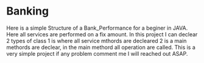 # Banking
Here is a simple Structure of a  Bank_Performance  for a beginer in JAVA. 
Here all services are performed on a fix amount.
In this project I can declear 2 types of class
1 is where all service mthords are decleared 
2 is a main methords are declear, in the main methord all operation are called.
This is a very simple project if any problem comment me 
I will reached out ASAP.

